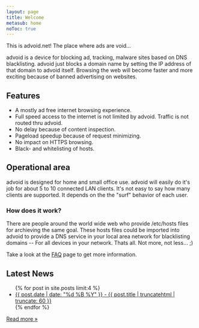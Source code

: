 ```yaml
---
layout: page
title: Welcome
metasub: home
noToc: true
---
```


<p>This is advoid.net! The place where ads are void...</p>

<p>advoid is a device for blocking ad, tracking, malware sites based on DNS blacklisting. advoid just blocks a domain name by setting the IP address of that domain to advoid itself. Browsing the web will become faster and more exciting because of banned advertising on websites.</p>

<h2>Features</h2>

* A mostly ad free internet browsing experience.
* Full speed access to the internet is not limited by advoid. Traffic is not routed thru advoid.
* No delay because of content inspection.
* Pageload speedup because of request minimizing.
* No impact on HTTPS browsing.
* Black- and whitelisting of hosts.

<h2>Operational area</h2>

<p>advoid is designed for home and small office use. advoid will easily do it's job for about 5 to 10 connected LAN clients. It's not easy to say how many clients are supported. It depends on the the "surf" behavior of each user.</p>

<h3>How does it work?</h3>

<p>There are people around the world wide web who provide /etc/hosts files for archieving the same goal. These hosts files could be imported into advoid to provide a DNS service in your local area network for blacklisting domains -- For all devices in your network. Thats all. Not more, not less... ;)</p>

<p>Take a look at the <a href="/faq/">FAQ</a> page to get more information.</p>

<h2>Latest News</h2>

<ul>
{% for post in site.posts limit:4 %}
<li>
  <a href="{{ post.url }}" title="{{ post.date | date: "%d %B %Y" }} - {{ post.title | truncatehtml }}">{{ post.date | date: "%d %B %Y" }} - {{ post.title | truncatehtml | truncate: 60 }}</a>
</li>
{% endfor %}
</ul>
<p><a href="/news/">Read more &raquo;</a></p>
